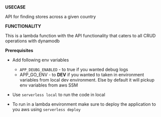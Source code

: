 **USECASE**

API for finding stores across a given country

**FUNCTIONALITY**

This is a lambda function with the API functionality that caters to all CRUD operations with dynamodb

**Prerequisites**

- Add following env variables
   
  - ```APP_DEUBG_ENABLED``` -  to true if you wanted debug logs
  - APP_GO_ENV -  to **DEV** if you wanted to taken in environment variables from local dev environment. Else by default it will pickup env variables from aws SSM
- Use ```serverless local``` to run the code in local
- To run in a lambda environment make sure to deploy the application to you aws using ```serverless deploy```
  
  
